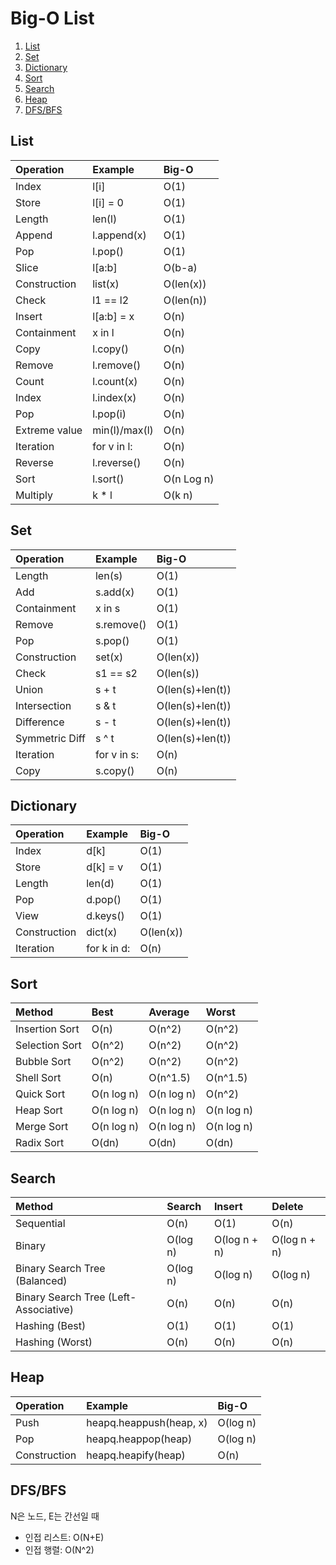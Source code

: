 # Big-O List
  1. [List](#list)
  2. [Set](#set)
  3. [Dictionary](#dictionary)
  4. [Sort](#sort)
  5. [Search](#search)
  6. [Heap](#heap)
  7. [DFS/BFS](#dfsbfs)

## List

| Operation | Example | Big-O |
|:----------|:--------|:------|
| Index | l[i] | O(1) |
| Store | l[i] = 0 | O(1) |
| Length | len(l) | O(1) |
| Append | l.append(x) | O(1) |
| Pop | l.pop() | O(1) |
| Slice | l[a:b] | O(b-a) |
| Construction | list(x) | O(len(x)) |
| Check | l1 == l2 | O(len(n)) |
| Insert | l[a:b] = x | O(n) |
| Containment | x in l | O(n) |
| Copy | l.copy() | O(n) |
| Remove | l.remove() | O(n) |
| Count | l.count(x) | O(n) |
| Index | l.index(x) | O(n) |
| Pop | l.pop(i) | O(n) |
| Extreme value | min(l)/max(l) | O(n) |
| Iteration | for v in l: | O(n) |
| Reverse | l.reverse() | O(n) |
| Sort | l.sort() | O(n Log n) |
| Multiply | k \* l | O(k n) |

## Set
| Operation | Example | Big-O |
|:----------|:--------|:------|
| Length | len(s) | O(1) |
| Add | s.add(x) | O(1) |
| Containment | x in s | O(1) |
| Remove | s.remove() | O(1) |
| Pop | s.pop() | O(1) |
| Construction | set(x) | O(len(x)) |
| Check | s1 == s2 | O(len(s)) |
| Union | s + t | O(len(s)+len(t)) |
| Intersection | s & t | O(len(s)+len(t)) |
| Difference | s - t | O(len(s)+len(t)) |
| Symmetric Diff | s ^ t | O(len(s)+len(t)) |
| Iteration | for v in s: | O(n) |
| Copy | s.copy() | O(n) |

## Dictionary
| Operation | Example | Big-O |
|:----------|:--------|:------|
| Index | d[k] | O(1) |
| Store | d[k] = v | O(1) |
| Length | len(d) | O(1) |
| Pop | d.pop() | O(1) |
| View | d.keys() | O(1) |
| Construction | dict(x) | O(len(x)) |
| Iteration | for k in d: | O(n) |

## Sort
| Method | Best | Average | Worst |
|:-------|:-----|:--------|:------|
| Insertion Sort | O(n) | O(n^2) | O(n^2) |
| Selection Sort | O(n^2) | O(n^2) | O(n^2) |
| Bubble Sort | O(n^2) | O(n^2) | O(n^2) |
| Shell Sort | O(n) | O(n^1.5) | O(n^1.5) |
| Quick Sort | O(n log n) | O(n log n) | O(n^2) |
| Heap Sort | O(n log n) | O(n log n) | O(n log n) |
| Merge Sort | O(n log n) | O(n log n) | O(n log n) |
| Radix Sort | O(dn) | O(dn) | O(dn) |

## Search
| Method | Search | Insert | Delete |
|:-------|:-------|:-------|:-------|
| Sequential | O(n) | O(1) | O(n) |
| Binary | O(log n) | O(log n + n) | O(log n + n) |
| Binary Search Tree (Balanced) | O(log n) | O(log n) | O(log n) |
| Binary Search Tree (Left-Associative) | O(n) | O(n) | O(n) |
| Hashing (Best) | O(1) | O(1) | O(1) |
| Hashing (Worst) | O(n) | O(n) | O(n) |


## Heap
| Operation | Example | Big-O |
|:----------|:--------|:------|
| Push | heapq.heappush(heap, x) | O(log n) |
| Pop | heapq.heappop(heap) | O(log n) |
| Construction | heapq.heapify(heap) | O(n) |

## DFS/BFS
N은 노드, E는 간선일 때
- 인접 리스트: O(N+E)
- 인접 행렬: O(N^2)
